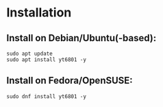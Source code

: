 # Installation

## Install on Debian/Ubuntu(-based):
```
sudo apt update
sudo apt install yt6801 -y
```

## Install on Fedora/OpenSUSE:
```
sudo dnf install yt6801 -y
```
